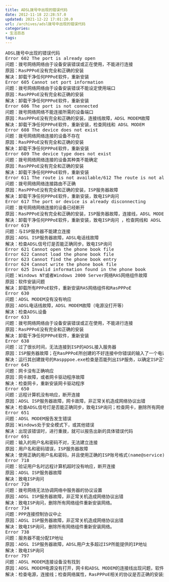 ```yaml
---
title: ADSL拨号中出现的错误代码
date: 2012-11-18 22:28:57.0
updated: 2021-12-22 17:01:20.0
url: /archives/adsl拨号中出现的错误代码
categories: 
- 生活百态
tags: 
---
```


<pre id="best-content-269908413">ADSL拨号中出现的错误代码
Error 602 The port is already open
问题：拨号网络网络由于设备安装错误或正在使用，不能进行连接
原因：RasPPPoE没有完全和正确的安装
解决：卸载干净任何PPPoE软件，重新安装
Error 605 Cannot set port information
问题：拨号网络网络由于设备安装错误不能设定使用端口
原因：RasPPPoE没有完全和正确的安装
解决：卸载干净任何PPPoE软件，重新安装
Error 606 The port is not connected
问题：拨号网络网络不能连接所需的设备端口
原因：RasPPPoE没有完全和正确的安装，连接线故障，ADSL MODEM故障
解决：卸载干净任何PPPoE软件，重新安装，检查网线和 ADSL MODEM
Error 608 The device does not exist
问题：拨号网络网络连接的设备不存在
原因：RasPPPoE没有完全和正确的安装
解决：卸载干净任何PPPoE软件，重新安装
Error 609 The device type does not exist
问题：拨号网络网络连接的设备其种类不能确定
原因：RasPPPoE没有完全和正确的安装
解决：卸载干净任何PPPoE软件，重新安装
Error 611 The route is not available/612 The route is not allocated
问题：拨号网络网络连接路由不正确
原因：RasPPPoE没有完全和正确的安装，ISP服务器故障
解决：卸载干净任何PPPoE软件，重新安装，致电ISP询问
Error 617 The port or device is already disconnecting
问题：拨号网络网络连接的设备已经断开
原因：RasPPPoE没有完全和正确的安装，ISP服务器故障，连接线，ADSL MODEM故障
解决：卸载干净任何PPPoE软件，重新安装，致电ISP询问 ，检查网线和 ADSL MODEM
Error 619
问题：与ISP服务器不能建立连接
原因：ADSL ISP服务器故障，ADSL电话线故障
解决：检查ADSL信号灯是否能正确同步。致电ISP询问
Error 621 Cannot open the phone book file
Error 622 Cannot load the phone book file
Error 623 Cannot find the phone book entry
Error 624 Cannot write the phone book file
Error 625 Invalid information found in the phone book
问题：Windows NT或者Windows 2000 Server网络RAS网络组件故障
原因：软件安装问题
解决：卸载所有PPPoE软件，重新安装RAS网络组件和RasPPPoE
Error 630
问题：ADSL MODEM没有没有响应
原因：ADSL电话线故障，ADSL MODEM故障（电源没打开等）
解决：检查ADSL设备
Error 633
问题：拨号网络网络由于设备安装错误或正在使用，不能进行连接
原因：RasPPPoE没有完全和正确的安装
解决：卸载干净任何PPPoE软件，重新安装
Error 638
问题：过了很长时间，无法连接到ISP的ADSL接入服务器
原因：ISP服务器故障；在RasPPPoE所创建的不好连接中你错误的输入了一个电话号码
解决：运行其创建拨号的Raspppoe.exe检查是否能列出ISP服务，以确定ISP正常;把所使用的拨号连接中的 电话号码清除或者只保留一个0。
Error 645
问题：网卡没有正确响应
原因：网卡故障，或者网卡驱动程序故障
解决：检查网卡，重新安装网卡驱动程序
Error 650
问题：远程计算机没有响应，断开连接
原因：ADSL ISP服务器故障，网卡故障，非正常关机造成网络协议出错
解决：检查ADSL信号灯是否能正确同步，致电ISP询问；检查网卡，删除所有网络组件重新安装 网络。
Error 651
问题：ADSL MODEM报告发生错误
原因：Windows处于安全模式下，或其他错误
解决：出现该错误时，进行重拨，就可以报告出新的具体错误代码
Error 691
问题：输入的用户名和密码不对，无法建立连接
原因：用户名和密码错误，ISP服务器故障
解决：使用正确的用户名和密码，并且使用正确的ISP账号格式(name@service),致电ISP询问。
Error 718
问题：验证用户名时远程计算机超时没有响应，断开连接
原因：ADSL ISP服务器故障
解决：致电ISP询问
Error 720
问题：拨号网络无法协调网络中服务器的协议设置
原因：ADSL ISP服务器故障，非正常关机造成网络协议出错
解决：致电ISP询问，删除所有网络组件重新安装网络。
Error 734
问题：PPP连接控制协议中止
原因：ADSL ISP服务器故障，非正常关机造成网络协议出错
解决：致电ISP询问，删除所有网络组件重新安装网络。
Error 738
问题：服务器不能分配IP地址
原因：ADSL ISP服务器故障，ADSL用户太多超过ISP所能提供的IP地址
解决：致电ISP询问
Error 797
问题：ADSL MODEM连接设备没有找到
原因：ADSL MODEM电源没有打开，网卡和ADSL MODEM的连接线出现问题，软件安装以后相应的协议没有正确邦定，在创立拨号连接时，建立了错误的空连接
解决：检查电源，连接线；检查网络属性，RasPPPoE相关的协议是否正确的安装并正确邦定（相关协议），检查网卡是否出现?号或!号，把它设置为Enable;检查拨号连接的属性，是否连接的设备使用了一个“ISDN channel-Adapter Name(xx)” 的设备，该设备为一个空设备，如果使用了取消它，并选择 正确的PPPoE设备代替它，或者重新创立拨号连接。</pre>